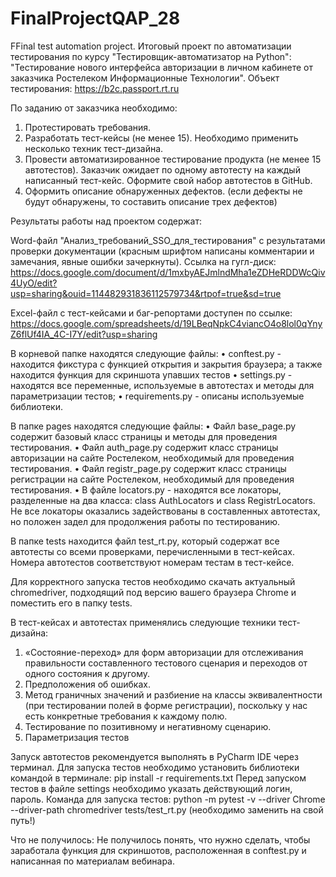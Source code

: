 # FinalProjectQAP_28
FFinal test automation project.
Итоговый проект по автоматизации тестирования по курсу "Тестировщик-автоматизатор на Python":
"Тестирование нового интерфейса авторизации в личном кабинете от заказчика Ростелеком Информационные Технологии".
Объект тестирования: https://b2c.passport.rt.ru

По заданию от заказчика необходимо:
1.	Протестировать требования.
2.	Разработать тест-кейсы (не менее 15). Необходимо применить несколько техник тест-дизайна.
3.	Провести автоматизированное тестирование продукта (не менее 15 автотестов). Заказчик ожидает по одному автотесту на каждый написанный тест-кейс. Оформите свой набор автотестов в GitHub.
4.	Оформить описание обнаруженных дефектов. (если дефекты не будут обнаружены, то составить описание трех дефектов)

Результаты работы над проектом содержат:

Word-файл "Анализ_требований_SSO_для_тестирования" с результатами проверки документации (красным шрифтом написаны комментарии и замечания, явные ошибки зачеркнуты). 
Ссылка на гугл-диск: https://docs.google.com/document/d/1mxbyAEJmlndMha1eZDHeRDDWcQiv4UyO/edit?usp=sharing&ouid=114482931836112579734&rtpof=true&sd=true

Excel-файл с тест-кейсами и баг-репортами доступен по ссылке: https://docs.google.com/spreadsheets/d/19LBeqNpkC4viancO4o8lol0qYnyZ6flUf4IA_4C-I7Y/edit?usp=sharing

В корневой папке находятся следующие файлы:
•	conftest.py - находится фикстура с функцией открытия и закрытия браузера; а также находится функция для скриншота упавших тестов 
•	settings.py - находятся все переменные, используемые в автотестах и методы для параметризации тестов;
•	requirements.py - описаны используемые библиотеки.

В папке pages находятся следующие файлы:
•	Файл base_page.py содержит базовый класс страницы и методы для проведения тестирования.
•	Файл auth_page.py содержит класс страницы авторизации на сайте Ростелеком, необходимый для проведения тестирования.
•	Файл registr_page.py содержит класс страницы регистрации на сайте Ростелеком, необходимый для проведения тестирования.
•	В файле locators.py - находятся все локаторы, разделенные на два класса: class AuthLocators и class RegistrLocators.
Не все локаторы оказались задействованы в составленных автотестах, но положен задел для продолжения работы по тестированию.

В папке tests находится файл test_rt.py, который содержат все автотесты со всеми проверками, перечисленными в тест-кейсах.
Номера автотестов соответствуют номерам тестам в тест-кейсе.

Для корректного запуска тестов необходимо скачать актуальный chromedriver, подходящий под версию вашего браузера Chrome и поместить его в папку tests.

В тест-кейсах и автотестах применялись следующие техники тест-дизайна:
1. «Состояние-переход» для форм авторизации для отслеживания правильности составленного тестового сценария и переходов от одного состояния к другому.
2. Предположения об ошибках. 
3. Метод граничных значений и разбиение на классы эквивалентности (при тестировании полей в форме регистрации), поскольку у нас есть конкретные требования к каждому полю.
4. Тестирование по позитивному и негативному сценарию.
5. Параметризация тестов

Запуск автотестов рекомендуется выполнять в PyCharm IDE через терминал.
Для запуска тестов необходимо установить библиотеки командой в терминале: pip install -r requirements.txt
Перед запуском тестов в файле settings необходимо указать действующий логин, пароль.
Команда для запуска тестов: python -m pytest -v --driver Chrome --driver-path chromedriver tests/test_rt.py (необходимо заменить на свой путь!)

Что не получилось: 
Не получилось понять, что нужно сделать, чтобы заработала функция для скриншотов, расположенная в conftest.py и написанная по материалам вебинара.
